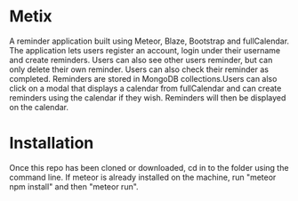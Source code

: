 # Metix
A reminder application built using Meteor, Blaze, Bootstrap and fullCalendar. The application lets users register an account, login under
their username and create reminders. Users can also see other users reminder, but can only delete their own reminder. Users can also
check their reminder as completed. Reminders are stored in MongoDB collections.Users can also click on a modal that displays a calendar 
from fullCalendar and can create reminders using the calendar if they wish. Reminders will then be displayed on the calendar.

# Installation
Once this repo has been cloned or downloaded, cd in to the folder using the command line. If meteor is already installed on the machine,
run "meteor npm install" and then "meteor run".
